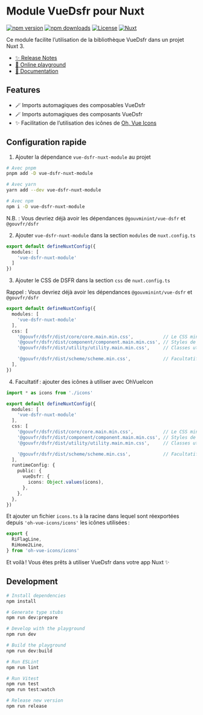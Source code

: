 # Module VueDsfr pour Nuxt

[![npm version][npm-version-src]][npm-version-href]
[![npm downloads][npm-downloads-src]][npm-downloads-href]
[![License][license-src]][license-href]
[![Nuxt][nuxt-src]][nuxt-href]

Ce module facilite l’utilisation de la bibliothèque VueDsfr dans un projet Nuxt 3.

- [✨ Release Notes](/CHANGELOG.md)
- [🏀 Online playground](https://stackblitz.com/github/laruiss/vue-dsfr-nuxt-module?file=playground%2Fapp.vue)
- [📖 Documentation](https://docs.vue-ds.fr/nuxt)

## Features

<!-- Highlight some of the features your module provide here -->
- 🪄 Imports automagiques des composables VueDsfr
- 🪄 Imports automagiques des composants VueDsfr
- ✨ Facilitation de l’utilisation des icônes de [Oh, Vue Icons](https://oh-vue-icons.netlify.app/)

## Configuration rapide

1. Ajouter la dépendance `vue-dsfr-nuxt-module` au projet

```bash
# Avec pnpm
pnpm add -D vue-dsfr-nuxt-module

# Avec yarn
yarn add --dev vue-dsfr-nuxt-module

# Avec npm
npm i -D vue-dsfr-nuxt-module
```

N.B. : Vous devriez déjà avoir les dépendances `@gouvminint/vue-dsfr` et `@gouvfr/dsfr`

2. Ajouter `vue-dsfr-nuxt-module` dans la section `modules` de `nuxt.config.ts`

```ts
export default defineNuxtConfig({
  modules: [
    'vue-dsfr-nuxt-module'
  ]
})
```

3. Ajouter le CSS de DSFR dans la section `css` de `nuxt.config.ts`

Rappel : Vous devriez déjà avoir les dépendances `@gouvminint/vue-dsfr` et `@gouvfr/dsfr`

```ts
export default defineNuxtConfig({
  modules: [
    'vue-dsfr-nuxt-module'
  ],
  css: [
    '@gouvfr/dsfr/dist/core/core.main.min.css',           // Le CSS minimal du DSFR
    '@gouvfr/dsfr/dist/component/component.main.min.css', // Styles de tous les composants du DSFR
    '@gouvfr/dsfr/dist/utility/utility.main.min.css',     // Classes utilitaires : les composants de VueDsfr en ont besoin, contient aussi les icônes

    '@gouvfr/dsfr/dist/scheme/scheme.min.css',            // Facultatif : Si les thèmes sont utilisés (thème sombre, thème en bernes)
  ],
})
```

4. Facultatif : ajouter des icônes à utiliser avec OhVueIcon

```ts
import * as icons from './icons'

export default defineNuxtConfig({
  modules: [
    'vue-dsfr-nuxt-module'
  ],
  css: [
    '@gouvfr/dsfr/dist/core/core.main.min.css',           // Le CSS minimal du DSFR
    '@gouvfr/dsfr/dist/component/component.main.min.css', // Styles de tous les composants du DSFR
    '@gouvfr/dsfr/dist/utility/utility.main.min.css',     // Classes utilitaires : les composants de VueDsfr en ont besoin, contient aussi les icônes

    '@gouvfr/dsfr/dist/scheme/scheme.min.css',            // Facultatif : Si les thèmes sont utilisés (thème sombre, thème en bernes)
  ],
  runtimeConfig: {
    public: {
      vueDsfr: {
        icons: Object.values(icons),
      },
    },
  },
})
```

Et ajouter un fichier `icons.ts` à la racine dans lequel sont réexportées depuis `'oh-vue-icons/icons'` les icônes utilisées :

```ts
export {
  RiFlagLine,
  RiHome2Line,
} from 'oh-vue-icons/icons'
```

Et voilà ! Vous êtes prêts à utiliser VueDsfr dans votre app Nuxt ✨

## Development

```bash
# Install dependencies
npm install

# Generate type stubs
npm run dev:prepare

# Develop with the playground
npm run dev

# Build the playground
npm run dev:build

# Run ESLint
npm run lint

# Run Vitest
npm run test
npm run test:watch

# Release new version
npm run release
```

<!-- Badges -->
[npm-version-src]: https://img.shields.io/npm/v/vue-dsfr-nuxt-module/latest.svg?style=flat&colorA=18181B&colorB=28CF8D
[npm-version-href]: https://npmjs.com/package/vue-dsfr-nuxt-module

[npm-downloads-src]: https://img.shields.io/npm/dm/vue-dsfr-nuxt-module.svg?style=flat&colorA=18181B&colorB=28CF8D
[npm-downloads-href]: https://npmjs.com/package/vue-dsfr-nuxt-module

[license-src]: https://img.shields.io/npm/l/vue-dsfr-nuxt-module.svg?style=flat&colorA=18181B&colorB=28CF8D
[license-href]: https://npmjs.com/package/vue-dsfr-nuxt-module

[nuxt-src]: https://img.shields.io/badge/Nuxt-18181B?logo=nuxt.js
[nuxt-href]: https://nuxt.com

